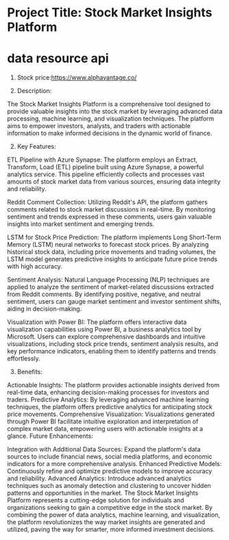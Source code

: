# Project Title: Stock Market Insights Platform
# data resource api 
1. Stock price:https://www.alphavantage.co/

1. Description:

The Stock Market Insights Platform is a comprehensive tool designed to provide valuable insights into the stock market by leveraging advanced data processing, machine learning, and visualization techniques. The platform aims to empower investors, analysts, and traders with actionable information to make informed decisions in the dynamic world of finance.

2. Key Features:

ETL Pipeline with Azure Synapse: The platform employs an Extract, Transform, Load (ETL) pipeline built using Azure Synapse, a powerful analytics service. This pipeline efficiently collects and processes vast amounts of stock market data from various sources, ensuring data integrity and reliability.

Reddit Comment Collection: Utilizing Reddit's API, the platform gathers comments related to stock market discussions in real-time. By monitoring sentiment and trends expressed in these comments, users gain valuable insights into market sentiment and emerging trends.

LSTM for Stock Price Prediction: The platform implements Long Short-Term Memory (LSTM) neural networks to forecast stock prices. By analyzing historical stock data, including price movements and trading volumes, the LSTM model generates predictive insights to anticipate future price trends with high accuracy.

Sentiment Analysis: Natural Language Processing (NLP) techniques are applied to analyze the sentiment of market-related discussions extracted from Reddit comments. By identifying positive, negative, and neutral sentiment, users can gauge market sentiment and investor sentiment shifts, aiding in decision-making.

Visualization with Power BI: The platform offers interactive data visualization capabilities using Power BI, a business analytics tool by Microsoft. Users can explore comprehensive dashboards and intuitive visualizations, including stock price trends, sentiment analysis results, and key performance indicators, enabling them to identify patterns and trends effortlessly.

3. Benefits:

Actionable Insights: The platform provides actionable insights derived from real-time data, enhancing decision-making processes for investors and traders.
Predictive Analytics: By leveraging advanced machine learning techniques, the platform offers predictive analytics for anticipating stock price movements.
Comprehensive Visualization: Visualizations generated through Power BI facilitate intuitive exploration and interpretation of complex market data, empowering users with actionable insights at a glance.
Future Enhancements:

Integration with Additional Data Sources: Expand the platform's data sources to include financial news, social media platforms, and economic indicators for a more comprehensive analysis.
Enhanced Predictive Models: Continuously refine and optimize predictive models to improve accuracy and reliability.
Advanced Analytics: Introduce advanced analytics techniques such as anomaly detection and clustering to uncover hidden patterns and opportunities in the market.
The Stock Market Insights Platform represents a cutting-edge solution for individuals and organizations seeking to gain a competitive edge in the stock market. By combining the power of data analytics, machine learning, and visualization, the platform revolutionizes the way market insights are generated and utilized, paving the way for smarter, more informed investment decisions.
